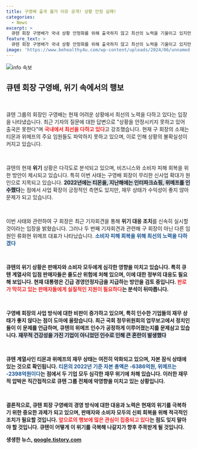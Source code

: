 ```yaml
---
title: 구영배 출국 불가 이유 공개! 상황 안정 실패!
categories:
  - News
excerpt: >
  큐텐 회장 구영배가 국내 상황 안정화를 위해 출국하지 않고 최선의 노력을 기울이고 있지만, 그의 정확한 소재는 알려지지 않고 있습니다. 위기의 연속 속에서 소비자 피해 복구를 위한 긴급 대책이 필요합니다!
feature_text: >
  큐텐 회장 구영배가 국내 상황 안정화를 위해 출국하지 않고 최선의 노력을 기울이고 있지만, 그의 정확한 소재는 알려지지 않고 있습니다. 위기의 연속 속에서 소비자 피해 복구를 위한 긴급 대책이 필요합니다!
image: 'https://www.behealthy4u.com/wp-content/uploads/2024/06/unnamed-file.png'
---
```


<p><img src="https://www.behealthy4u.com/wp-content/uploads/2024/06/unnamed-file.png" alt="info 속보" /></p>

<h2 data-ke-size="size26">큐텐 회장 구영배, 위기 속에서의 행보</h2>

<p data-ke-size="size16">&nbsp;</p>

<p>큐텐 그룹의 회장인 구영배는 현재 어려운 상황에서 최선의 노력을 다하고 있다는 입장을 나타냈습니다. 최근 기자의 질문에 대한 답변으로 "상황을 안정시키지 못하고 있어 출국은 못한다"며 <b><span style="color: #ee2323;">국내에서 최선을 다하고 있다</span></b>고 강조했습니다. 현재 구 회장의 소재는 티몬과 위메프의 주요 임원들도 파악하지 못하고 있으며, 이로 인해 상황의 불확실성이 커지고 있습니다. </p>

<p data-ke-size="size16">&nbsp;</p>

<p>큐텐의 현재 <b>위기</b> 상황은 다각도로 분석되고 있으며, 비즈니스와 소비자 피해 회복을 위한 방안이 제시되고 있습니다. 특히 이번 사태는 구영배 회장이 무리한 신사업 확대가 원인으로 지목되고 있습니다. <b><span style="background-color: #21538527;">2022년에는 티몬을, 지난해에는 인터파크쇼핑, 위메프를 인수했다</span></b>는 점에서 사업 확장이 긍정적인 측면도 있지만, 재무 상태가 수익성이 좋지 않아 문제가 되고 있습니다.</p>

<p data-ke-size="size16">&nbsp;</p>

<p>이번 사태와 관련하여 구 회장은 최근 기자회견을 통해 <b>위기 대응 조치</b>를 신속히 실시할 것이라는 입장을 밝혔습니다. 그러나 두 번째 기자회견과 관련해 구 회장이 아닌 다른 임원인 류화현 위메프 대표가 나타났습니다. <b><span style="color: #1a5490;">소비자 피해 회복을 위해 최선의 노력을 다하겠다</span></b는 다짐을 통해 기업의 투명성을 높이고자 했습니다.</p>

<p data-ke-size="size16">&nbsp;</p>

<p>큐텐의 위기 상황은 판매자와 소비자 모두에게 심각한 영향을 미치고 있습니다. 특히 큐텐 계열사의 입점 판매자들은 줄도산 위험에 처해 있으며, 이에 대한 정부의 대응도 필요해 보입니다. 현재 대통령은 <b>긴급 경영안정자금</b>을 지급하는 방안을 검토 중입니다. <b><span style="color: #ee2323;">판로가 막히고 있는 판매자들에게 실질적인 지원이 필요하다</span></b>는 분석이 뒤따릅니다.</p>

<p data-ke-size="size16">&nbsp;</p>

<p>구영배 회장의 사업 방식에 대한 비판이 증가하고 있으며, 특히 인수한 기업들의 재무 상태가 좋지 않다는 점이 도마에 올랐습니다. 최근 국회 정무위원회의 업무보고에서 정치인들이 이 문제를 언급하며, <b>큐텐의 위메프 인수</b>가 공정하게 이루어졌는지를 문제삼고 있습니다. <b><span style="background-color: #21538527;">재무적 건강성을 가진 기업이 아니었던 인수로 인해 큰 혼란이 발생했다</span></b는 논란이 일고 있습니다.</p>

<p data-ke-size="size16">&nbsp;</p>

<p>큐텐 계열사인 티몬과 위메프의 재무 상태는 여전히 악화되고 있으며, 자본 잠식 상태에 있는 것으로 확인됩니다. <b><span style="color: #1a5490;">티몬의 2022년 기준 자본 총액은 -6386억원, 위메프는 -2398억원이다</span></b>는 점에서 두 기업 모두 심각한 재무 위기에 처해 있습니다. 이러한 재무적 압박은 직간접적으로 큐텐 그룹 전체에 악영향을 미치고 있는 상황입니다.</p>

<p data-ke-size="size16">&nbsp;</p>

<p>결론적으로, 큐텐 회장 구영배의 경영 방식에 대한 대응과 노력은 현재의 위기를 극복하기 위한 중요한 과제가 되고 있으며, 판매자와 소비자 모두의 신뢰 회복을 위해 적극적인 조치가 필요할 것입니다. <b><span style="color: #ee2323;">앞으로의 행보에 많은 관심이 집중되고 있다</span></b>는 점도 잊지 말아야 할 것입니다. 큐텐이 어떻게 이 위기를 극복해 나갈지가 향후 주목받게 될 것입니다.</p>
생생한 뉴스, <a href="https://qoogle.tistory.com" rel="dofollow">qoogle.tistory.com</a>


